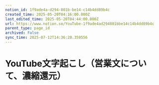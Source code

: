 ```yaml
---
notion_id: 1f9ade4a-d294-801b-be14-c14b4dd89b4c
created_time: 2025-05-20T04:16:00.000Z
last_edited_time: 2025-05-20T04:44:00.000Z
url: https://www.notion.so/YouTube-1f9ade4ad294801bbe14c14b4dd89b4c
parent_type: page_id
archived: False
sync_time: 2025-07-12T14:36:20.359556
---
```


# YouTube文字起こし（営業文について、濃縮還元）


